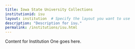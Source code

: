 ```yaml
---
title: Iowa State University Collections
institutionid: isu
layout: institution  # Specify the layout you want to use
description: "Description for isu."
permalink: /institutions/isu.html
---
```


Content for Institution One goes here.